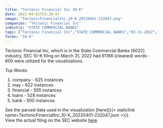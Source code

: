 ```yaml
---
title: "Tectonic Financial Inc 10-K"
date: 2022-04-01T23:20:47
image: "TectonicFinancialInc_10-K_20220401-232047.png"
companies: "Tectonic Financial Inc"
industry: "STATE COMMERCIAL BANKS"
tags: ["Tectonic Financial Inc","STATE COMMERCIAL BANKS","03-31-2022","10-K"]
forms: "10-K"
---
```

Tectonic Financial Inc, which is in the State Commercial Banks [6022] industry, SEC 10-K filing on March 31, 2022 had 61188 (cleaned) words - 600 were utilized for the visualizations.

Top Words:
1. company - 625 instances
2. may - 622 instances
3. financial - 595 instances
4. loans - 528 instances
5. bank - 500 instances


See the parsed data used in the visualization [here]({{< staticlink name=TectonicFinancialInc_10-K_20220401-232047.json >}}).  
View the actual filing on the SEC website [here](https://www.sec.gov/Archives/edgar/data/1766526/0001185185-22-000360.txt)
